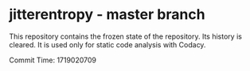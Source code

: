 # jitterentropy - master branch

This repository contains the frozen state of the repository.
Its history is cleared. It is used only for static code
analysis with Codacy.

Commit Time: 1719020709